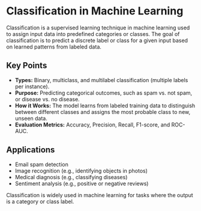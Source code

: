 # Classification in Machine Learning

Classification is a supervised learning technique in machine learning used to assign input data into predefined categories or classes. The goal of classification is to predict a discrete label or class for a given input based on learned patterns from labeled data.

## Key Points

- **Types:** Binary, multiclass, and multilabel classification (multiple labels per instance).
- **Purpose:** Predicting categorical outcomes, such as spam vs. not spam, or disease vs. no disease.
- **How it Works:** The model learns from labeled training data to distinguish between different classes and assigns the most probable class to new, unseen data.
- **Evaluation Metrics:** Accuracy, Precision, Recall, F1-score, and ROC-AUC.

## Applications

- Email spam detection
- Image recognition (e.g., identifying objects in photos)
- Medical diagnosis (e.g., classifying diseases)
- Sentiment analysis (e.g., positive or negative reviews)

Classification is widely used in machine learning for tasks where the output is a category or class label.
